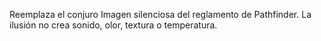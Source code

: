 Reemplaza el conjuro Imagen silenciosa del reglamento de Pathfinder. La ilusión no crea sonido, olor, textura o temperatura. 
